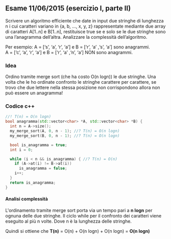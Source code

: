 ## Esame 11/06/2015 (esercizio I, parte II)

Scrivere un algoritmo efficiente che date in input due stringhe di lunghezza n i cui caratteri variano in {a, b, ..., x, y, z} rappresentate mediante due array di caratteri A[1..n] e B[1..n], restituisce true se e solo se le due stringhe sono una l’anagramma dell’altra. Analizzare la complessità dell’algoritmo.

Per esempio:
A = [‘s’, ‘a’, ‘r’, ‘a’] e B = [‘r’, ‘a’ ,‘s’, ‘a’] sono anagrammi.<br>
A = [‘c’, ‘a’, ‘r’, ‘a’] e B = [‘r’, ‘a’ ,‘n’, ‘a’] NON sono anagrammi.

### Idea

Ordino tramite merge sort (che ha costo O(n logn)) le due stringhe. Una volta che le ho ordinate confronto le stringhe carattere per carattere, se trovo che due lettere nella stessa posizione non corrispondono allora non può essere un anagramma!

### Codice c++

```c++
//! T(n) = O(n logn)
bool anagramma(std::vector<char> *A, std::vector<char> *B) {
  int n = A->size();
  my_merge_sort(A, 0, n - 1); //? T(n) = O(n logn)
  my_merge_sort(B, 0, n - 1); //? T(n) = O(n logn)

  bool is_anagramma = true;
  int i = 0;

  while (i < n && is_anagramma) { //? T(n) = O(n)
    if (A->at(i) != B->at(i))
      is_anagramma = false;
    i++;
  }
  return is_anagramma;
}
```

#### Analisi complessità

L'ordinamento tramite merge sort porta via un tempo pari a **n logn** per ognuna delle due stringhe. Il ciclo while per il confronto dei caratteri viene eseguito al più n volte. Dove n è la lunghezza delle stringhe.

Quindi si ottiene che **T(n)** = O(n) + O(n logn) + O(n logn) = **O(n logn)**
